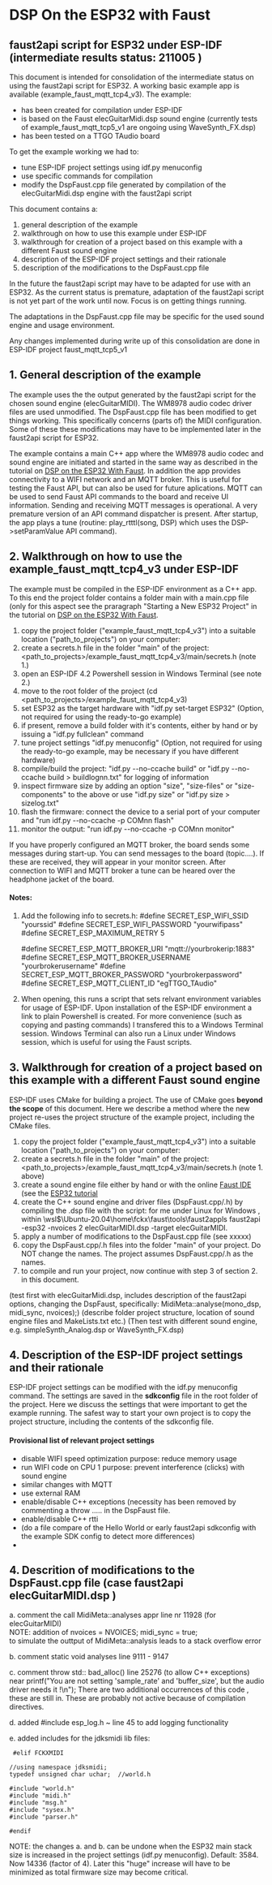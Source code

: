 # DSP On the ESP32 with Faust  
## faust2api script for ESP32 under ESP-IDF (intermediate results status: 211005 )  

This document is intended for consolidation of the intermediate status on using the faust2api script for ESP32.
A working basic example app is available (example_faust_mqtt_tcp4_v3). The example:  
- has been created for compilation under ESP-IDF
- is based on the Faust elecGuitarMidi.dsp sound engine (currently tests of example_faust_mqtt_tcp5_v1 are ongoing using WaveSynth_FX.dsp)
- has been tested on a TTGO TAudio board 

To get the example working we had to:

- tune ESP-IDF project settings using idf.py menuconfig
- use specific commands for compilation
- modify the DspFaust.cpp file generated by compilation of the elecGuitarMidi.dsp engine with the faust2api script

This document contains a:
1. general description of the example
2. walkthrough on how to use this example under ESP-IDF  
3. walkthrough for creation of a project based on this example with a different Faust sound engine 
4. description of the ESP-IDF project settings and their rationale
5. description of the modifications to the DspFaust.cpp file
 
In the future the faust2api script may have to be adapted for use with an ESP32. As the current status is premature, adaptation of the faust2api script is not yet part of the work until now. Focus is on getting things running.
 
The adaptations in the  DspFaust.cpp file may be specific for the used sound engine and usage environment.
 
Any changes implemented during write up of this consolidation are done in ESP-IDF project faust_mqtt_tcp5_v1

## 1. General description of the example

The example uses the the output generated by the faust2api script for the chosen sound engine (elecGuitarMIDI). The WM8978 audio codec driver files are used unmodified. The DspFaust.cpp file has been modified to get things working. This specifically concerns (parts of) the MIDI configuration. Some of these these modifications may have to be implemented later in the faust2api script for ESP32.

The example contains a main C++ app where the WM8978 audio codec and sound engine are initiated and started in the same way as described in the tutorial on [DSP on the ESP32 With Faust](https://faustdoc.grame.fr/tutorials/esp32/). In addition the app provides connectivity to a WIFI network and an MQTT broker. This is useful for testing the Faust API, but can also be used for future aplications. MQTT can be used to send Faust API commands to the board and receive UI information. Sending and receiving MQTT messages is operational. A very premature version of an API command dispatcher is present. After startup, the app plays a tune (routine: play_rtttl(song, DSP) which uses the DSP->setParamValue API command).  

 
## 2. Walkthrough on how to use the example_faust_mqtt_tcp4_v3 under ESP-IDF  

The example must be compiled in the ESP-IDF environment as a C++ app. To this end the project folder contains a folder main with a main.cpp file (only for this aspect see the praragraph "Starting a New ESP32 Project" in the tutorial on [DSP on the ESP32 With Faust](https://faustdoc.grame.fr/tutorials/esp32/).


1. copy the project folder ("example_faust_mqtt_tcp4_v3") into a suitable location ("path_to_projects") on your computer: 
2. create a secrets.h file in the folder "main"  of the project: <path_to_projects>/example_faust_mqtt_tcp4_v3/main/secrets.h (note 1.)  
3. open an ESP-IDF 4.2 Powershell session in Windows Terminal (see note 2.)
4. move to the root folder of the project (cd <path_to_projects>/example_faust_mqtt_tcp4_v3)
5. set ESP32 as the target hardware with "idf.py set-target ESP32" (Option, not required for using the ready-to-go example) 
6. if present, remove a build folder with it's contents, either by hand or by issuing a "idf.py fullclean" command
7. tune project settings "idf.py menuconfig" (Option, not required for using the ready-to-go example, may be necessary if you have different hardware)
8. compile/build the project:  "idf.py --no-ccache build"  or "idf.py --no-ccache build > buildlognn.txt" for logging of information
9. inspect firmware size by adding an option "size", "size-files" or "size-components" to the above or use "idf.py size" or "idf.py size > sizelog.txt"
10. flash the firmware: connect the device to a serial port of your computer and "run idf.py --no-ccache -p COMnn flash"
11. monitor the output: "run idf.py --no-ccache -p COMnn monitor"

If you have properly configured an MQTT broker, the board sends some messages during start-up.
You can send messages to the board (topic....).  If these are received, they will appear in your monitor screen.
After connection to WIFI and MQTT broker a tune can be heared over the headphone jacket of the board.

#### Notes:
1. Add the following info to secrets.h: 
   #define SECRET_ESP_WIFI_SSID "yourssid"
   #define SECRET_ESP_WIFI_PASSWORD "yourwifipass"
   #define SECRET_ESP_MAXIMUM_RETRY 5

   #define SECRET_ESP_MQTT_BROKER_URI "mqtt://yourbrokerip:1883"
   #define SECRET_ESP_MQTT_BROKER_USERNAME "yourbrokerusername"
   #define SECRET_ESP_MQTT_BROKER_PASSWORD "yourbrokerpassword"
   #define SECRET_ESP_MQTT_CLIENT_ID "egTTGO_TAudio"

2. When opening, this runs a script that sets relvant environment variables for usage of ESP-IDF. Upon installation of the ESP-IDF environment a link to plain Powershell is created. For more convenience (such as copying and pasting commands) I transfered this to a Windows Terminal session. Windows Terminal can also run a Linux under Windows session, which is useful for using the Faust scripts.   


## 3. Walkthrough for creation of a project based on this example with a different Faust sound engine

ESP-IDF uses CMake for building a project. The use of CMake goes **beyond the scope** of this document. Here we describe a method where the new project re-uses the project structure of the example project, including the CMake files.

1. copy the project folder ("example_faust_mqtt_tcp4_v3") into a suitable location ("path_to_projects") on your computer: 
2. create a secrets.h file in the folder "main"  of the project: <path_to_projects>/example_faust_mqtt_tcp4_v3/main/secrets.h (note 1. above)
3. create a sound engine file either by hand or with the online [Faust IDE](https://faustide.grame.fr/index.html) (see the [ESP32 tutorial](https://faustdoc.grame.fr/tutorials/esp32/)  
4. create the C++ sound engine and driver files (DspFaust.cpp/.h) by compiling the .dsp file with the script: for me under Linux for Windows , within \\wsl$\Ubuntu-20.04\home\fckx\faust\tools\faust2appls
 faust2api -esp32 -nvoices 2 elecGuitarMIDI.dsp -target elecGuitarMIDI. 
5. apply a number of modifications to the DspFaust.cpp file (see xxxxx) 
5. copy the DspFaust.cpp/.h files into the folder "main" of your project. Do NOT change the names. The project assumes DspFaust.cpp/.h as the names.
6. to compile and run your project, now continue with step 3 of section 2. in this document.

(test first with elecGuitarMidi.dsp, includes description of the faust2api options,  changing the DspFaust,  specifically:  MidiMeta::analyse(mono_dsp, midi_sync, nvoices);)
(describe folder project structure, location of sound engine files and MakeLists.txt etc.)
(Then test with different sound engine, e.g. simpleSynth_Analog.dsp or WaveSynth_FX.dsp)

## 4. Description of the ESP-IDF project settings and their rationale
  
ESP-IDF project settings can be modified with the idf.py menuconfig command. The settings are saved in the **sdkconfig** file in the root folder of the project. Here we discuss the settings that were important to get the example running. The safest way to start your own project is to copy the project structure, including the contents of the sdkconfig file.

#### Provisional list of relevant project settings  
- disable WIFI speed optimization purpose:  reduce memory usage
- run WIFI code on CPU 1 purpose: prevent interference (clicks) with sound engine
- similar changes with MQTT
- use external RAM
- enable/disable C++ exceptions (necessity has been removed by commenting a throw ..... in the DspFaust file.
- enable/disable C++ rtti
- (do a file compare of the Hello World or early faust2api sdkconfig with the example SDK config to detect more differences)
- 

 

## 4. Descrition of modifications to the DspFaust.cpp file (case faust2api <options> elecGuitarMIDI.dsp  ) 

 a. comment the call MidiMeta::analyses  appr line nr 11928 (for elecGuitarMIDI)  
      NOTE: addition of nvoices = NVOICES;
                                  midi_sync = true;  
    to simulate the outtput of MidiMeta::analysis leads to a stack overflow error 
 
 
 b. comment static void analyses line 9111 - 9147
 
 c. comment throw std:: bad_alloc()  line 25276 (to allow C++ exceptions)  near  printf("You are not setting 'sample_rate' and 'buffer_size', but the audio driver needs it !\n");
   There are two additional occurrences of this code , these are still in. These are probably not active because of compilation directives.
 
 d. added #include esp_log.h ~ line 45 to add logging functionality
 
 e. added includes for the jdksmidi lib files:
``` 
 #elif FCKXMIDI

//using namespace jdksmidi;
typedef unsigned char uchar;  //world.h

#include "world.h"
#include "midi.h"
#include "msg.h"
#include "sysex.h"
#include "parser.h"

#endif
```
 

 NOTE: the changes a. and b. can be undone when the ESP32 main stack size is increased in the project settings (idf.py menuconfig).  Default: 3584. Now 14336 (factor of 4). Later this "huge" increase will have to be minimized as total firmware size may become critical.   
